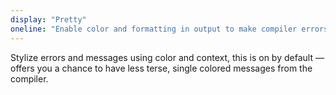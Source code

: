 ```yaml
---
display: "Pretty"
oneline: "Enable color and formatting in output to make compiler errors easier to read."
---
```


Stylize errors and messages using color and context, this is on by default &mdash; offers you a chance to have less terse,
single colored messages from the compiler.
